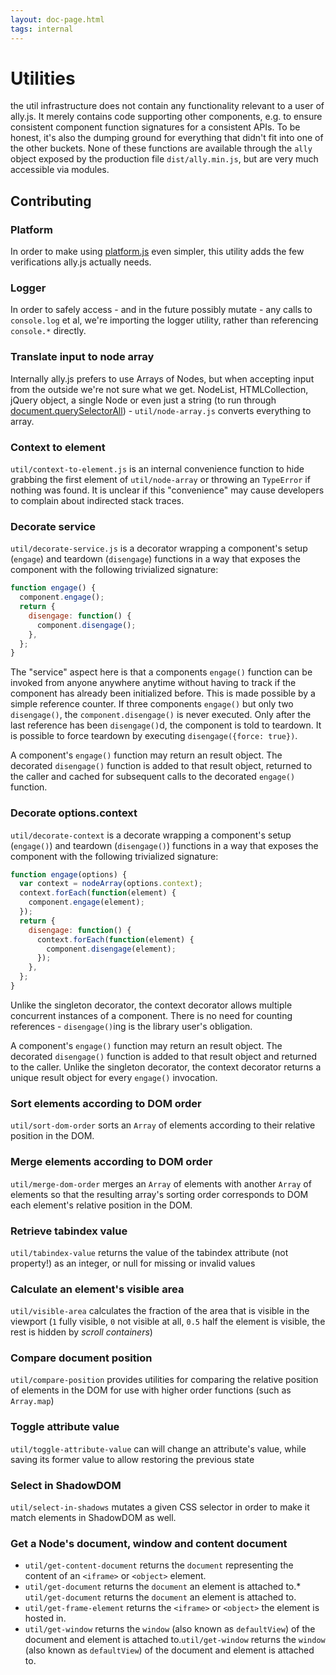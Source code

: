 ```yaml
---
layout: doc-page.html
tags: internal
---
```


# Utilities

the util infrastructure does not contain any functionality relevant to a user of ally.js. It merely contains code supporting other components, e.g. to ensure consistent component function signatures for a consistent APIs. To be honest, it's also the dumping ground for everything that didn't fit into one of the other buckets. None of these functions are available through the `ally` object exposed by the production file `dist/ally.min.js`, but are very much accessible via modules.


## Contributing

### Platform

In order to make using [platform.js](https://github.com/bestiejs/platform.js) even simpler, this utility adds the few verifications ally.js actually needs.


### Logger

In order to safely access - and in the future possibly mutate - any calls to `console.log` et al, we're importing the logger utility, rather than referencing `console.*` directly.


### Translate input to node array

Internally ally.js prefers to use Arrays of Nodes, but when accepting input from the outside we're not sure what we get. NodeList, HTMLCollection, jQuery object, a single Node or even just a string (to run through [document.querySelectorAll](https://developer.mozilla.org/en-US/docs/Web/API/Document/querySelectorAll)) - `util/node-array.js` converts everything to array.


### Context to element

`util/context-to-element.js` is an internal convenience function to hide grabbing the first element of `util/node-array` or throwing an `TypeError` if nothing was found. It is unclear if this "convenience" may cause developers to complain about indirected stack traces.


### Decorate service

`util/decorate-service.js` is a decorator wrapping a component's setup (`engage`) and teardown (`disengage`) functions in a way that exposes the component with the following trivialized signature:

```js
function engage() {
  component.engage();
  return {
    disengage: function() {
      component.disengage();
    },
  };
}
```

The "service" aspect here is that a components `engage()` function can be invoked from anyone anywhere anytime without having to track if the component has already been initialized before. This is made possible by a simple reference counter. If three components `engage()` but only two `disengage()`, the `component.disengage()` is never executed. Only after the last reference has been `disengage()`d, the component is told to teardown. It is possible to force teardown by executing `disengage({force: true})`.

A component's `engage()` function may return an result object. The decorated `disengage()` function is added to that result object, returned to the caller and cached for subsequent calls to the decorated `engage()` function.


### Decorate options.context

`util/decorate-context` is a decorate wrapping a component's setup (`engage()`) and teardown (`disengage()`) functions in a way that exposes the component with the following trivialized signature:

```js
function engage(options) {
  var context = nodeArray(options.context);
  context.forEach(function(element) {
    component.engage(element);
  });
  return {
    disengage: function() {
      context.forEach(function(element) {
        component.disengage(element);
      });
    },
  };
}
```

Unlike the singleton decorator, the context decorator allows multiple concurrent instances of a component. There is no need for counting references - `disengage()`ing is the library user's obligation.

A component's `engage()` function may return an result object. The decorated `disengage()` function is added to that result object and returned to the caller. Unlike the singleton decorator, the context decorator returns a unique result object for every `engage()` invocation.


### Sort elements according to DOM order

`util/sort-dom-order` sorts an `Array` of elements according to their relative position in the DOM.


### Merge elements according to DOM order

`util/merge-dom-order` merges an `Array` of elements with another `Array` of elements so that the resulting array's sorting order corresponds to DOM each element's relative position in the DOM.


### Retrieve tabindex value

`util/tabindex-value` returns the value of the tabindex attribute (not property!) as an integer, or null for missing or invalid values


### Calculate an element's visible area

`util/visible-area` calculates the fraction of the area that is visible in the viewport (`1` fully visible, `0` not visible at all, `0.5` half the element is visible, the rest is hidden by *scroll containers*)


### Compare document position

`util/compare-position` provides utilities for comparing the relative position of elements in the DOM for use with higher order functions (such as `Array.map`)


### Toggle attribute value

`util/toggle-attribute-value` can will change an attribute's value, while saving its former value to allow restoring the previous state


### Select in ShadowDOM

`util/select-in-shadows` mutates a given CSS selector in order to make it match elements in ShadowDOM as well.


### Get a Node's document, window and content document

* `util/get-content-document` returns the `document` representing the content of an `<iframe>` or `<object>` element.
* `util/get-document` returns the `document` an element is attached to.* `util/get-document` returns the `document` an element is attached to.
* `util/get-frame-element` returns the `<iframe>` or `<object>` the element is hosted in.
* `util/get-window` returns the `window` (also known as `defaultView`) of the document and element is attached to.`util/get-window` returns the `window` (also known as `defaultView`) of the document and element is attached to.

